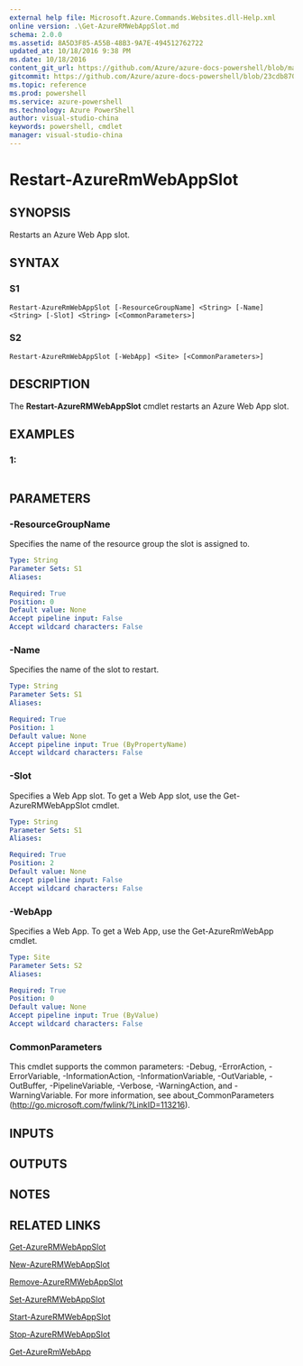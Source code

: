 ```yaml
---
external help file: Microsoft.Azure.Commands.Websites.dll-Help.xml
online version: .\Get-AzureRMWebAppSlot.md
schema: 2.0.0
ms.assetid: 8A5D3F85-A55B-48B3-9A7E-494512762722
updated_at: 10/18/2016 9:38 PM
ms.date: 10/18/2016
content_git_url: https://github.com/Azure/azure-docs-powershell/blob/master/azureps-cmdlets-docs/ResourceManager/AzureRM.Websites/v2.1.0/Restart-AzureRMWebAppSlot.md
gitcommit: https://github.com/Azure/azure-docs-powershell/blob/23cdb8705d4ab9807c0e21b238f3b134a7d49c7d/azureps-cmdlets-docs/ResourceManager/AzureRM.Websites/v2.1.0/Restart-AzureRMWebAppSlot.md
ms.topic: reference
ms.prod: powershell
ms.service: azure-powershell
ms.technology: Azure PowerShell
author: visual-studio-china
keywords: powershell, cmdlet
manager: visual-studio-china
---
```


# Restart-AzureRmWebAppSlot

## SYNOPSIS
Restarts an Azure Web App slot.

## SYNTAX

### S1
```
Restart-AzureRmWebAppSlot [-ResourceGroupName] <String> [-Name] <String> [-Slot] <String> [<CommonParameters>]
```

### S2
```
Restart-AzureRmWebAppSlot [-WebApp] <Site> [<CommonParameters>]
```

## DESCRIPTION
The **Restart-AzureRMWebAppSlot** cmdlet restarts an Azure Web App slot.

## EXAMPLES

### 1:
```

```

## PARAMETERS

### -ResourceGroupName
Specifies the name of the resource group the slot is assigned to.

```yaml
Type: String
Parameter Sets: S1
Aliases: 

Required: True
Position: 0
Default value: None
Accept pipeline input: False
Accept wildcard characters: False
```

### -Name
Specifies the name of the slot to restart.

```yaml
Type: String
Parameter Sets: S1
Aliases: 

Required: True
Position: 1
Default value: None
Accept pipeline input: True (ByPropertyName)
Accept wildcard characters: False
```

### -Slot
Specifies a Web App slot.
To get a Web App slot, use the Get-AzureRMWebAppSlot cmdlet.

```yaml
Type: String
Parameter Sets: S1
Aliases: 

Required: True
Position: 2
Default value: None
Accept pipeline input: False
Accept wildcard characters: False
```

### -WebApp
Specifies a Web App.
To get a Web App, use the Get-AzureRmWebApp cmdlet.

```yaml
Type: Site
Parameter Sets: S2
Aliases: 

Required: True
Position: 0
Default value: None
Accept pipeline input: True (ByValue)
Accept wildcard characters: False
```

### CommonParameters
This cmdlet supports the common parameters: -Debug, -ErrorAction, -ErrorVariable, -InformationAction, -InformationVariable, -OutVariable, -OutBuffer, -PipelineVariable, -Verbose, -WarningAction, and -WarningVariable. For more information, see about_CommonParameters (http://go.microsoft.com/fwlink/?LinkID=113216).

## INPUTS

## OUTPUTS

## NOTES

## RELATED LINKS

[Get-AzureRMWebAppSlot](.\Get-AzureRMWebAppSlot.md)

[New-AzureRMWebAppSlot](.\New-AzureRMWebAppSlot.md)

[Remove-AzureRMWebAppSlot](.\Remove-AzureRMWebAppSlot.md)

[Set-AzureRMWebAppSlot](.\Set-AzureRMWebAppSlot.md)

[Start-AzureRMWebAppSlot](.\Start-AzureRMWebAppSlot.md)

[Stop-AzureRMWebAppSlot](.\Stop-AzureRMWebAppSlot.md)

[Get-AzureRmWebApp](.\Get-AzureRmWebApp.md)


